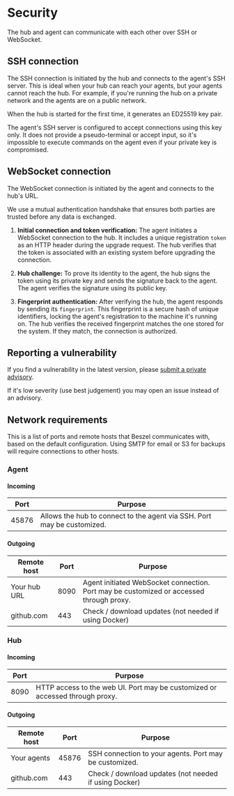 # Security

The hub and agent can communicate with each other over SSH or WebSocket.

## SSH connection

The SSH connection is initiated by the hub and connects to the agent's SSH server. This is ideal when your hub can reach your agents, but your agents cannot reach the hub. For example, if you're running the hub on a private network and the agents are on a public network.

When the hub is started for the first time, it generates an ED25519 key pair.

The agent's SSH server is configured to accept connections using this key only. It does not provide a pseudo-terminal or accept input, so it's impossible to execute commands on the agent even if your private key is compromised.

## WebSocket connection

The WebSocket connection is initiated by the agent and connects to the hub's URL.

We use a mutual authentication handshake that ensures both parties are trusted before any data is exchanged.

1. **Initial connection and token verification:** The agent initiates a WebSocket connection to the hub. It includes a unique registration `token` as an HTTP header during the upgrade request. The hub verifies that the token is associated with an existing system before upgrading the connection.

2. **Hub challenge:** To prove its identity to the agent, the hub signs the token using its private key and sends the signature back to the agent. The agent verifies the signature using its public key.

3. **Fingerprint authentication:** After verifying the hub, the agent responds by sending its `fingerprint`. This fingerprint is a secure hash of unique identifiers, locking the agent's registration to the machine it's running on. The hub verifies the received fingerprint matches the one stored for the system. If they match, the connection is authorized.

## Reporting a vulnerability

If you find a vulnerability in the latest version, please [submit a private advisory](https://github.com/henrygd/beszel/security/advisories/new).

If it's low severity (use best judgement) you may open an issue instead of an advisory.

## Network requirements

This is a list of ports and remote hosts that Beszel communicates with, based on the default configuration. Using SMTP for email or S3 for backups will require connections to other hosts.

### Agent

#### Incoming

| Port  | Purpose                                                                 |
| ----- | ----------------------------------------------------------------------- |
| 45876 | Allows the hub to connect to the agent via SSH. Port may be customized. |

#### Outgoing

| Remote host  | Port | Purpose                                                                                 |
| ------------ | ---- | --------------------------------------------------------------------------------------- |
| Your hub URL | 8090 | Agent initiated WebSocket connection. Port may be customized or accessed through proxy. |
| github.com   | 443  | Check / download updates (not needed if using Docker)                                   |

### Hub

#### Incoming

| Port | Purpose                                                                      |
| ---- | ---------------------------------------------------------------------------- |
| 8090 | HTTP access to the web UI. Port may be customized or accessed through proxy. |

#### Outgoing

| Remote host | Port  | Purpose                                                |
| ----------- | ----- | ------------------------------------------------------ |
| Your agents | 45876 | SSH connection to your agents. Port may be customized. |
| github.com  | 443   | Check / download updates (not needed if using Docker)  |
